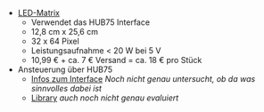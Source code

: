 - [LED-Matrix](https://www.aliexpress.com/item/P4-4mm-Indoor-RGB-Full-Color-LED-Display-Module-256-128mm-64-32-pixel-LED-Screen/32345760333.html)
    - Verwendet das HUB75 Interface
    - 12,8 cm x 25,6 cm 
    - 32 x 64 Pixel
    - Leistungsaufnahme < 20 W bei 5 V
    - 10,99 € + ca. 7 € Versand = ca. 18 € pro Stück
- Ansteuerung über HUB75
    - [Infos zum Interface](https://www.thingiverse.com/thing:1508087) *Noch nicht genau untersucht, ob da was sinnvolles dabei ist*
    - [Library](https://github.com/stepanov1975/HUB75driver) *auch noch nicht genau evaluiert*
